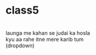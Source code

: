 # class5 
<br>
launga me kahan se judai ka hosla <br> 
kyu aa rahe itne mere karib tum <br>
(dropdown)